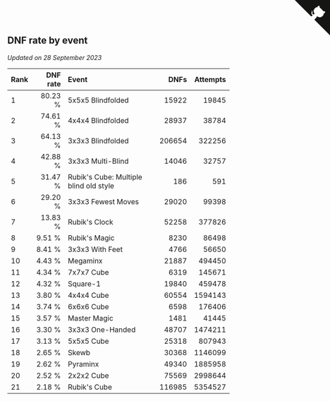 ## DNF rate by event

*Updated on 28 September 2023*

| Rank | DNF rate | Event | DNFs | Attempts |
| :--- | ---: | :--- | ---: | ---: |
| 1 | 80.23 % | 5x5x5 Blindfolded | 15922 | 19845 |
| 2 | 74.61 % | 4x4x4 Blindfolded | 28937 | 38784 |
| 3 | 64.13 % | 3x3x3 Blindfolded | 206654 | 322256 |
| 4 | 42.88 % | 3x3x3 Multi-Blind | 14046 | 32757 |
| 5 | 31.47 % | Rubik's Cube: Multiple blind old style | 186 | 591 |
| 6 | 29.20 % | 3x3x3 Fewest Moves | 29020 | 99398 |
| 7 | 13.83 % | Rubik's Clock | 52258 | 377826 |
| 8 | 9.51 % | Rubik's Magic | 8230 | 86498 |
| 9 | 8.41 % | 3x3x3 With Feet | 4766 | 56650 |
| 10 | 4.43 % | Megaminx | 21887 | 494450 |
| 11 | 4.34 % | 7x7x7 Cube | 6319 | 145671 |
| 12 | 4.32 % | Square-1 | 19840 | 459478 |
| 13 | 3.80 % | 4x4x4 Cube | 60554 | 1594143 |
| 14 | 3.74 % | 6x6x6 Cube | 6598 | 176406 |
| 15 | 3.57 % | Master Magic | 1481 | 41445 |
| 16 | 3.30 % | 3x3x3 One-Handed | 48707 | 1474211 |
| 17 | 3.13 % | 5x5x5 Cube | 25318 | 807943 |
| 18 | 2.65 % | Skewb | 30368 | 1146099 |
| 19 | 2.62 % | Pyraminx | 49340 | 1885958 |
| 20 | 2.52 % | 2x2x2 Cube | 75569 | 2998644 |
| 21 | 2.18 % | Rubik's Cube | 116985 | 5354527 |


<a href="https://github.com/JustinTimeCuber/wca_statistics" class="github-corner" aria-label="View source on Github"><svg width="80" height="80" viewBox="0 0 250 250" style="fill:#151513; color:#fff; position: absolute; top: 0; border: 0; right: 0;" aria-hidden="true"><path d="M0,0 L115,115 L130,115 L142,142 L250,250 L250,0 Z"></path><path d="M128.3,109.0 C113.8,99.7 119.0,89.6 119.0,89.6 C122.0,82.7 120.5,78.6 120.5,78.6 C119.2,72.0 123.4,76.3 123.4,76.3 C127.3,80.9 125.5,87.3 125.5,87.3 C122.9,97.6 130.6,101.9 134.4,103.2" fill="currentColor" style="transform-origin: 130px 106px;" class="octo-arm"></path><path d="M115.0,115.0 C114.9,115.1 118.7,116.5 119.8,115.4 L133.7,101.6 C136.9,99.2 139.9,98.4 142.2,98.6 C133.8,88.0 127.5,74.4 143.8,58.0 C148.5,53.4 154.0,51.2 159.7,51.0 C160.3,49.4 163.2,43.6 171.4,40.1 C171.4,40.1 176.1,42.5 178.8,56.2 C183.1,58.6 187.2,61.8 190.9,65.4 C194.5,69.0 197.7,73.2 200.1,77.6 C213.8,80.2 216.3,84.9 216.3,84.9 C212.7,93.1 206.9,96.0 205.4,96.6 C205.1,102.4 203.0,107.8 198.3,112.5 C181.9,128.9 168.3,122.5 157.7,114.1 C157.9,116.9 156.7,120.9 152.7,124.9 L141.0,136.5 C139.8,137.7 141.6,141.9 141.8,141.8 Z" fill="currentColor" class="octo-body"></path></svg></a><style>.github-corner:hover .octo-arm{animation:octocat-wave 560ms ease-in-out}@keyframes octocat-wave{0%,100%{transform:rotate(0)}20%,60%{transform:rotate(-25deg)}40%,80%{transform:rotate(10deg)}}@media (max-width:500px){.github-corner:hover .octo-arm{animation:none}.github-corner .octo-arm{animation:octocat-wave 560ms ease-in-out}}</style>
